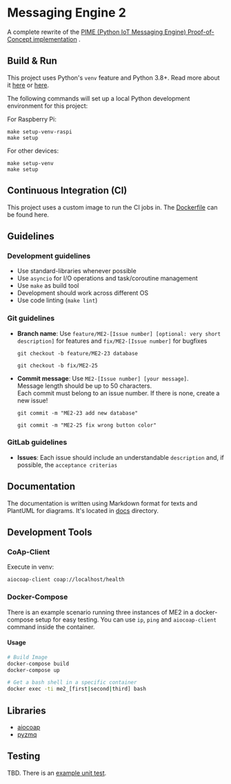 # Messaging Engine 2

A complete rewrite of
the [PIME (Python IoT Messaging Engine) Proof-of-Concept implementation](https://gitlab-as.informatik.uni-stuttgart.de/hirmerpl/MA_Del_Gaudio)
.

## Build & Run

This project uses Python's `venv` feature and Python 3.8+. Read more about it
[here](https://packaging.python.org/en/latest/guides/installing-using-pip-and-virtual-environments/)
or [here](https://docs.python.org/3/library/venv.html).

The following commands will set up a local Python development environment for this project:

For Raspberry Pi:
```console
make setup-venv-raspi
make setup
```

For other devices:
```console
make setup-venv
make setup
```

## Continuous Integration (CI)

This project uses a custom image to run the CI jobs in. The [Dockerfile](Dockerfile_build) can be found here.

## Guidelines

### Development guidelines

- Use standard-libraries whenever possible
- Use `asyncio` for I/O operations and task/coroutine management
- Use `make` as build tool
- Development should work across different OS
- Use code linting (`make lint`)

### Git guidelines

- **Branch name**: Use `feature/ME2-[Issue number] [optional: very short description]` for features
  and `fix/ME2-[Issue number]` for bugfixes

  ```
  git checkout -b feature/ME2-23 database
  
  git checkout -b fix/ME2-25
  ```

- **Commit message**: Use `ME2-[Issue number] [your message]`. <br>
  Message length should be up to 50 characters. <br>
  Each commit must belong to an issue number. If there is none, create a new issue!

  ```
  git commit -m "ME2-23 add new database"
  
  git commit -m "ME2-25 fix wrong button color"
  ```

### GitLab guidelines

- **Issues**: Each issue should include an understandable `description` and, if possible, the `acceptance criterias`

## Documentation

The documentation is written using Markdown format for texts and PlantUML for diagrams.
It's located in [docs](docs) directory.

## Development Tools

### CoAp-Client

Execute in venv:

```
aiocoap-client coap://localhost/health
```

### Docker-Compose

There is an example scenario running three instances of ME2 in a docker-compose setup for easy testing.
You can use `ip`, `ping` and `aiocoap-client` command inside the container.

#### Usage

```bash
# Build Image
docker-compose build
docker-compose up

# Get a bash shell in a specific container
docker exec -ti me2_[first|second|third] bash
```

## Libraries

- [aiocoap](https://github.com/chrysn/aiocoap)
- [pyzmq](https://github.com/zeromq/pyzmq)

## Testing

TBD. There is an [example unit test](test/simple_test.py).
